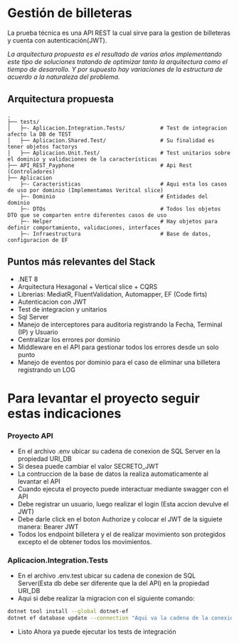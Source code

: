 # Gestión de billeteras
La prueba técnica es una API REST la cual sirve para la gestion de billeteras y cuenta con autenticación(JWT).

*La arquitectura propuesta es el resultado de varios años implementando este tipo de soluciones tratando de optimizar tanto la arquitectura como el tiempo de desarrollo. Y por supuesto hay variaciones de la estructura de acuerdo a la naturaleza del problema.*

## Arquitectura propuesta

```
.
├── tests/                  
│   ├─- Aplicacion.Integration.Tests/           # Test de integracion afecto la DB de TEST
│   ├── Aplicacion.Shared.Test/					# Su finalidad es tener objetos factorys
│   ├── Aplicacion.Unit.Test/					# Test unitarios sobre el dominio y validaciones de la características
├── API_REST_Payphone							# Api Rest (Controladores)
├── Aplicacion
	├─- Caracteristicas							# Aqui esta los casos de uso por dominio (Implementamos Veritcal slice)
	├─- Dominio									# Entidades del dominio
	├─- DTOs									# Todos los objetos DTO que se comparten entre diferentes casos de uso
	├─- Helper									# Hay objetos para definir comportamiento, validaciones, interfaces
	├─- Infraestructura							# Base de datos, configuracion de EF

 ````
## Puntos más relevantes del Stack
- .NET 8
- Arquitectura Hexagonal + Vertical slice + CQRS
- Librerias: MediatR, FluentValidation, Automapper, EF (Code firts)
- Autenticacion con JWT
- Test de integracion y unitarios
- Sql Server
-	Manejo de interceptores para auditoria registrando la Fecha, Terminal (IP) y Usuario
- Centralizar los errores por dominio
- Middleware en el API para gestionar todos los errores desde un solo punto
- Manejo de eventos por dominio para el caso de eliminar una billetera registrando un LOG


# Para levantar el proyecto seguir estas indicaciones

### Proyecto API
- En el archivo .env ubicar su cadena de conexion de SQL Server en la propiedad URI_DB
- Si desea puede cambiar el valor SECRETO_JWT
- La contruccion de la base de datos la realiza automaticamente al levantar el API
- Cuando ejecuta el proyecto puede interactuar mediante swagger con el API
- Debe registrar un usuario, luego realizar el login (Esta accion devulve el JWT)
- Debe darle click en el boton Authorize y colocar el JWT de la siguiete manera: Bearer JWT
- Todos los endpoint billetera y el de realizar movimiento son protegidos excepto el de obtener todos los movimientos.

### Aplicacion.Integration.Tests
- En el archivo .env.test ubicar su cadena de conexion de SQL Server(Esta db debe ser diferente que la del API) en la propiedad URI_DB
- Aqui si debe realizar la migracion con el siguiente comando:
```bash
dotnet tool install --global dotnet-ef
dotnet ef database update --connection "Aqui va la cadena de la conexion de la DB de pruebas"
```
- Listo Ahora ya puede ejecutar los tests de integración

